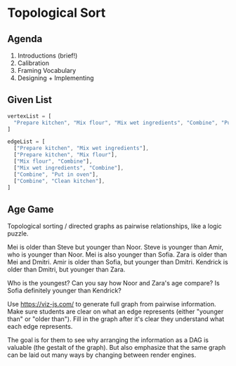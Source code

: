 # Topological Sort

## Agenda

1. Introductions (brief!)
2. Calibration
3. Framing Vocabulary
4. Designing + Implementing

## Given List

```javascript
vertexList = [
  "Prepare kitchen", "Mix flour", "Mix wet ingredients", "Combine", "Put in oven", "Clean kitchen"
]

edgeList = [
  ["Prepare kitchen", "Mix wet ingredients"],
  ["Prepare kitchen", "Mix flour"],
  ["Mix flour", "Combine"],
  ["Mix wet ingredients", "Combine"],
  ["Combine", "Put in oven"],
  ["Combine", "Clean kitchen"],
]
```

## Age Game

Topological sorting / directed graphs as pairwise relationships, like a logic puzzle.

Mei is older than Steve but younger than Noor. Steve is younger than Amir, who is younger than Noor. Mei is also younger than Sofia. Zara is older than Mei and Dmitri. Amir is older than Sofia, but younger than Dmitri. Kendrick is older than Dmitri, but younger than Zara.

Who is the youngest? Can you say how Noor and Zara's age compare? Is Sofia definitely younger than Kendrick?

Use <https://viz-js.com/> to generate full graph from pairwise information. Make sure students are clear on what an edge represents (either "younger than" or "older than"). Fill in the graph after it's clear they understand what each edge represents.

The goal is for them to see why arranging the information as a DAG is valuable (the gestalt of the graph). But also emphasize that the same graph can be laid out many ways by changing between render engines.
